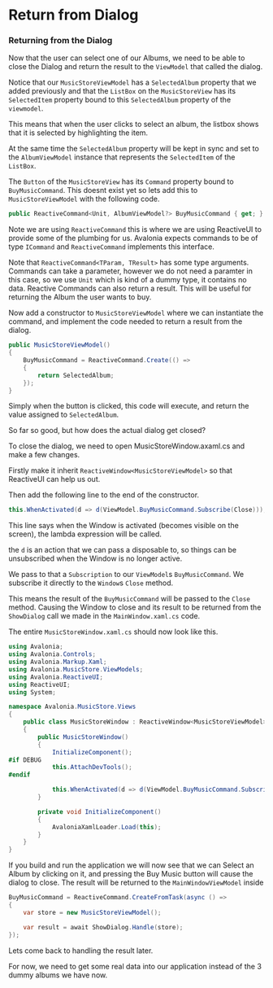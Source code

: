 # Return from Dialog

### Returning from the Dialog <a id="returning-from-the-dialog"></a>

Now that the user can select one of our Albums, we need to be able to close the Dialog and return the result to the `ViewModel` that called the dialog.

Notice that our `MusicStoreViewModel` has a `SelectedAlbum` property that we added previously and that the `ListBox` on the `MusicStoreView` has its `SelectedItem` property bound to this `SelectedAlbum` property of the `viewmodel`.

This means that when the user clicks to select an album, the listbox shows that it is selected by highlighting the item.

At the same time the `SelectedAlbum` property will be kept in sync and set to the `AlbumViewModel` instance that represents the `SelectedItem` of the `ListBox`.

The `Button` of the `MusicStoreView` has its `Command` property bound to `BuyMusicCommand`. This doesnt exist yet so lets add this to `MusicStoreViewModel` with the following code.

```csharp
public ReactiveCommand<Unit, AlbumViewModel?> BuyMusicCommand { get; }
```

Note we are using `ReactiveCommand` this is where we are using ReactiveUI to provide some of the plumbing for us. Avalonia expects commands to be of type `ICommand` and `ReactiveCommand` implements this interface.

Note that `ReactiveCommand<TParam, TResult>` has some type arguments. Commands can take a parameter, however we do not need a paramter in this case, so we use `Unit` which is kind of a dummy type, it contains no data. Reactive Commands can also return a result. This will be useful for returning the Album the user wants to buy.

Now add a constructor to `MusicStoreViewModel` where we can instantiate the command, and implement the code needed to return a result from the dialog.

```csharp
public MusicStoreViewModel()
{
    BuyMusicCommand = ReactiveCommand.Create(() =>
    {
        return SelectedAlbum;
    });
}
```

Simply when the button is clicked, this code will execute, and return the value assigned to `SelectedAlbum`.

So far so good, but how does the actual dialog get closed?

To close the dialog, we need to open MusicStoreWindow.axaml.cs and make a few changes.

Firstly make it inherit `ReactiveWindow<MusicStoreViewModel>` so that ReactiveUI can help us out.

Then add the following line to the end of the constructor.

```csharp
this.WhenActivated(d => d(ViewModel.BuyMusicCommand.Subscribe(Close)));
```

This line says when the Window is activated \(becomes visible on the screen\), the lambda expression will be called.

the `d` is an action that we can pass a disposable to, so things can be unsubscribed when the Window is no longer active.

We pass to that a `Subscription` to our `ViewModel`s `BuyMusicCommand`. We subscribe it directly to the `Window`s `Close` method.

This means the result of the `BuyMusicCommand` will be passed to the `Close` method. Causing the Window to close and its result to be returned from the `ShowDialog` call we made in the `MainWindow.xaml.cs` code.

The entire `MusicStoreWindow.xaml.cs` should now look like this.

```csharp
using Avalonia;
using Avalonia.Controls;
using Avalonia.Markup.Xaml;
using Avalonia.MusicStore.ViewModels;
using Avalonia.ReactiveUI;
using ReactiveUI;
using System;

namespace Avalonia.MusicStore.Views
{
    public class MusicStoreWindow : ReactiveWindow<MusicStoreViewModel>
    {
        public MusicStoreWindow()
        {
            InitializeComponent();
#if DEBUG
            this.AttachDevTools();
#endif

            this.WhenActivated(d => d(ViewModel.BuyMusicCommand.Subscribe(Close)));
        }

        private void InitializeComponent()
        {
            AvaloniaXamlLoader.Load(this);
        }
    }
}
```

If you build and run the application we will now see that we can Select an Album by clicking on it, and pressing the Buy Music button will cause the dialog to close. The result will be returned to the `MainWindowViewModel` inside

```csharp
BuyMusicCommand = ReactiveCommand.CreateFromTask(async () =>
{
    var store = new MusicStoreViewModel();

    var result = await ShowDialog.Handle(store);
});
```

Lets come back to handling the result later.

For now, we need to get some real data into our application instead of the 3 dummy albums we have now.


